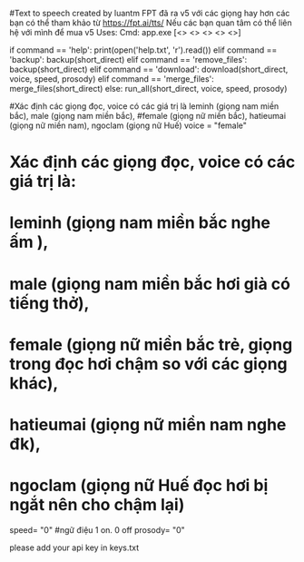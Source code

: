 #Text to speech created by luantm
FPT đã ra v5 với các giọng hay hơn các bạn có thể tham khảo từ https://fpt.ai/tts/
Nếu các bạn quan tâm có thể liên hệ với mình để mua v5
Uses:
	Cmd: app.exe [<<command>> <<direct>> <<voice>> <<speed>> <<prosody>>]

if command == 'help':
	print(open('help.txt', 'r').read())
elif command == 'backup':
	backup(short_direct)
elif command == 'remove_files':
	backup(short_direct)
elif command == 'download':
	download(short_direct, voice, speed, prosody)
elif command == 'merge_files':
	merge_files(short_direct)
else:
	run_all(short_direct, voice, speed, prosody)
	
#Xác định các giọng đọc, voice có các giá trị là leminh (giọng nam miền bắc), male (giọng nam miền bắc),
#female (giọng nữ miền bắc), hatieumai (giọng nữ miền nam), ngoclam (giọng nữ Huế)
voice = "female"
# Xác định các giọng đọc, voice có các giá trị là:
# leminh (giọng nam miền bắc nghe ấm ), 
# male (giọng nam miền bắc hơi già có tiếng thở),
# female (giọng nữ miền bắc trẻ, giọng trong đọc hơi chậm so với các giọng khác), 
# hatieumai (giọng nữ miền nam nghe đk), 
# ngoclam (giọng nữ Huế  đọc hơi bị ngắt nên cho chậm lại)
speed= "0"
#ngữ điệu 1 on. 0 off
prosody= "0"

please add your api key in keys.txt
